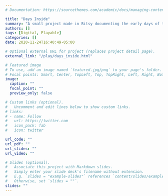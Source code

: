 ```yaml
---
# Documentation: https://sourcethemes.com/academic/docs/managing-content/

title: "Days Inside"
summary: "A small project made in Bitsy documenting the early days of the 2020 COVID-19 lockdown."
authors: []
tags: [Digital, Playable]
categories: []
date: 2020-11-24T16:40:49-05:00

# Optional external URL for project (replaces project detail page).
external_link: "/play/days_inside.html"

# Featured image
# To use, add an image named `featured.jpg/png` to your page's folder.
# Focal points: Smart, Center, TopLeft, Top, TopRight, Left, Right, BottomLeft, Bottom, BottomRight.
image:
  caption: ""
  focal_point: ""
  preview_only: false

# Custom links (optional).
#   Uncomment and edit lines below to show custom links.
# links:
# - name: Follow
#   url: https://twitter.com
#   icon_pack: fab
#   icon: twitter

url_code: ""
url_pdf: ""
url_slides: ""
url_video: ""

# Slides (optional).
#   Associate this project with Markdown slides.
#   Simply enter your slide deck's filename without extension.
#   E.g. `slides = "example-slides"` references `content/slides/example-slides.md`.
#   Otherwise, set `slides = ""`.
slides: ""
---
```

